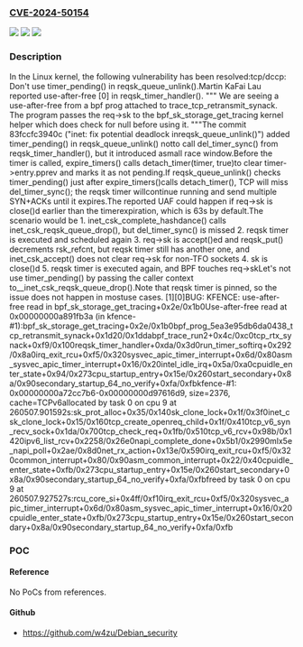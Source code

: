 ### [CVE-2024-50154](https://cve.mitre.org/cgi-bin/cvename.cgi?name=CVE-2024-50154)
![](https://img.shields.io/static/v1?label=Product&message=Linux&color=blue)
![](https://img.shields.io/static/v1?label=Version&message=83fccfc3940c4a2db90fd7e7079f5b465cd8c6af%3C%20106e457953315e476b3642ef24be25ed862aaba3%20&color=brighgreen)
![](https://img.shields.io/static/v1?label=Vulnerability&message=n%2Fa&color=brighgreen)

### Description

In the Linux kernel, the following vulnerability has been resolved:tcp/dccp: Don't use timer_pending() in reqsk_queue_unlink().Martin KaFai Lau reported use-after-free [0] in reqsk_timer_handler().  """  We are seeing a use-after-free from a bpf prog attached to  trace_tcp_retransmit_synack. The program passes the req->sk to the  bpf_sk_storage_get_tracing kernel helper which does check for null  before using it.  """The commit 83fccfc3940c ("inet: fix potential deadlock inreqsk_queue_unlink()") added timer_pending() in reqsk_queue_unlink() notto call del_timer_sync() from reqsk_timer_handler(), but it introduced asmall race window.Before the timer is called, expire_timers() calls detach_timer(timer, true)to clear timer->entry.pprev and marks it as not pending.If reqsk_queue_unlink() checks timer_pending() just after expire_timers()calls detach_timer(), TCP will miss del_timer_sync(); the reqsk timer willcontinue running and send multiple SYN+ACKs until it expires.The reported UAF could happen if req->sk is close()d earlier than the timerexpiration, which is 63s by default.The scenario would be  1. inet_csk_complete_hashdance() calls inet_csk_reqsk_queue_drop(),     but del_timer_sync() is missed  2. reqsk timer is executed and scheduled again  3. req->sk is accept()ed and reqsk_put() decrements rsk_refcnt, but     reqsk timer still has another one, and inet_csk_accept() does not     clear req->sk for non-TFO sockets  4. sk is close()d  5. reqsk timer is executed again, and BPF touches req->skLet's not use timer_pending() by passing the caller context to__inet_csk_reqsk_queue_drop().Note that reqsk timer is pinned, so the issue does not happen in mostuse cases. [1][0]BUG: KFENCE: use-after-free read in bpf_sk_storage_get_tracing+0x2e/0x1b0Use-after-free read at 0x00000000a891fb3a (in kfence-#1):bpf_sk_storage_get_tracing+0x2e/0x1b0bpf_prog_5ea3e95db6da0438_tcp_retransmit_synack+0x1d20/0x1ddabpf_trace_run2+0x4c/0xc0tcp_rtx_synack+0xf9/0x100reqsk_timer_handler+0xda/0x3d0run_timer_softirq+0x292/0x8a0irq_exit_rcu+0xf5/0x320sysvec_apic_timer_interrupt+0x6d/0x80asm_sysvec_apic_timer_interrupt+0x16/0x20intel_idle_irq+0x5a/0xa0cpuidle_enter_state+0x94/0x273cpu_startup_entry+0x15e/0x260start_secondary+0x8a/0x90secondary_startup_64_no_verify+0xfa/0xfbkfence-#1: 0x00000000a72cc7b6-0x00000000d97616d9, size=2376, cache=TCPv6allocated by task 0 on cpu 9 at 260507.901592s:sk_prot_alloc+0x35/0x140sk_clone_lock+0x1f/0x3f0inet_csk_clone_lock+0x15/0x160tcp_create_openreq_child+0x1f/0x410tcp_v6_syn_recv_sock+0x1da/0x700tcp_check_req+0x1fb/0x510tcp_v6_rcv+0x98b/0x1420ipv6_list_rcv+0x2258/0x26e0napi_complete_done+0x5b1/0x2990mlx5e_napi_poll+0x2ae/0x8d0net_rx_action+0x13e/0x590irq_exit_rcu+0xf5/0x320common_interrupt+0x80/0x90asm_common_interrupt+0x22/0x40cpuidle_enter_state+0xfb/0x273cpu_startup_entry+0x15e/0x260start_secondary+0x8a/0x90secondary_startup_64_no_verify+0xfa/0xfbfreed by task 0 on cpu 9 at 260507.927527s:rcu_core_si+0x4ff/0xf10irq_exit_rcu+0xf5/0x320sysvec_apic_timer_interrupt+0x6d/0x80asm_sysvec_apic_timer_interrupt+0x16/0x20cpuidle_enter_state+0xfb/0x273cpu_startup_entry+0x15e/0x260start_secondary+0x8a/0x90secondary_startup_64_no_verify+0xfa/0xfb

### POC

#### Reference
No PoCs from references.

#### Github
- https://github.com/w4zu/Debian_security

